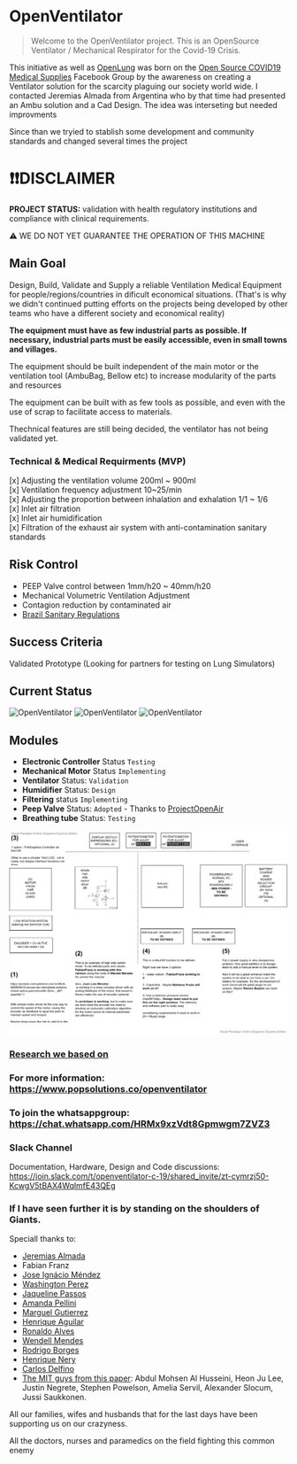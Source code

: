 # OpenVentilator

> Welcome to the OpenVentilator project. This is an OpenSource Ventilator / Mechanical Respirator for the Covid-19 Crisis.

This initiative as well as [OpenLung](https://gitlab.com/open-source-ventilator/OpenLung) was born on the [Open Source COVID19 Medical Supplies](https://web.facebook.com/groups/opensourcecovid19medicalsupplies/) Facebook Group by the awareness on creating a Ventilator solution for the scarcity plaguing our society world wide. I contacted Jeremias Almada from Argentina who by that time had presented an Ambu solution and a Cad Design. The idea was interseting but needed improvments

Since than we tryied to stablish some development and community standards and changed several times the project

# :heavy_exclamation_mark::heavy_exclamation_mark:DISCLAIMER 
**PROJECT STATUS:** validation with health regulatory institutions and compliance with clinical requirements.

:warning: WE DO NOT YET GUARANTEE THE OPERATION OF THIS MACHINE



## Main Goal

Design, Build, Validate and Supply a reliable Ventilation Medical Equipment for people/regions/countries in dificult economical situations. (That's is why we didn't continued putting efforts on the projects being developed by other teams who have a different society and economical reality)

**The equipment must have as few industrial parts as possible. If necessary, industrial parts must be easily accessible, even in small towns and villages.**

The equipment should be built independent of the main motor or the ventilation tool (AmbuBag, Bellow etc) to increase modularity of the parts and resources

The equipment can be built with as few tools as possible, and even with the use of scrap to facilitate access to materials. 

Thechnical features are still being decided, the ventilator has not being validated yet.

### Technical & Medical Requirments (MVP)

[x] Adjusting the ventilation volume 200ml ~ 900ml </br>
[x] Ventilation frequency adjustment 10~25/min </br>
[x] Adjusting the proportion between inhalation and exhalation 1/1 ~ 1/6 </br>
[x] Inlet air filtration </br> 
[x] Inlet air humidification </br>
[x] Filtration of the exhaust air system with anti-contamination sanitary standards </br>

## Risk Control
- PEEP Valve control between 1mm/h20 ~ 40mm/h20
- Mechanical Volumetric Ventilation Adjustment
- Contagion reduction by contaminated air
- [Brazil Sanitary Regulations](http://www.in.gov.br/en/web/dou/-/resolucao-rdc-n-356-de-23-de-marco-de-2020-249317437?fbclid=IwAR3tQyhVUPMqrTcX5HAW9Tq7MfYLCYCk8IwH2yqnO6RuaKEyzOCC9ImPHMI)

## Success Criteria

Validated Prototype (Looking for partners for testing on Lung Simulators)

## Current Status

<p float="left">
	<img src="https://www.popsolutions.co/web/image/64981/open%20respirator%20v1.11.jpg" alt="OpenVentilator" height="200">
	<img src="https://www.popsolutions.co/web/image/64982/open%20respirator%20v1.12.jpg" alt="OpenVentilator" height="200">
	<img src="https://www.popsolutions.co/web/image/64987/open%20respirator%20v1.17.jpg" alt="OpenVentilator" height="200">
</p>

## Modules 

- **Electronic Controller** Status `Testing`
- **Mechanical Motor** Status `Implementing`
- **Ventilator** Status:  `Validation`
- **Humidifier**  Status:  `Design`
- **Filtering** status `Implementing`
- **Peep Valve** Status:  `Adopted` - Thanks to [ProjectOpenAir](https://www.youtube.com/watch?v=HEfCRcew_pk)
- **Breathing tube** Status:  `Testing`
​

![Software Hardware overview](07_Software/OpenVentilator25_03.png)

### [Research we based on]()

### For more information: https://www.popsolutions.co/openventilator

### To join the whatsappgroup: https://chat.whatsapp.com/HRMx9xzVdt8Gpmwgm7ZVZ3

### Slack Channel

Documentation, Hardware, Design and Code discussions: https://join.slack.com/t/openventilator-c-19/shared_invite/zt-cymrzj50-KcwgV5tBAX4WqlmfE43QEg

### If I have seen further it is by standing on the shoulders of Giants.

Speciall thanks to:
 - [Jeremias Almada](https://www.linkedin.com/in/almada-jerem%C3%ADas-43888680)
 - Fabian Franz
 - [Jose Ignácio Méndez](https://www.linkedin.com/in/jos%C3%A9-ignacio-m%C3%A9ndez-0ba3ab53/)
 - [Washington Perez](https://www.linkedin.com/in/washingtonperez/) 
 - [Jaqueline Passos](https://www.linkedin.com/in/jaquelinepassos/)
 - [Amanda Pellini](https://www.linkedin.com/in/amanda-cristina-maciel-pellini-9177226a/)
 - [Marguel Gutierrez](https://www.linkedin.com/in/marguelgtz/)
 - [Henrique Aguilar](https://www.linkedin.com/in/henriaguilar/)
 - [Ronaldo Alves](https://www.linkedin.com/in/ronaldoalves10/)
 - [Wendell Mendes](https://www.linkedin.com/in/1endell)
 - [Rodrigo Borges](http://linkedin.com/in/rborges111)
 - [Henrique Nery](https://www.linkedin.com/in/henrique-nery-650216a2/) 
 - [Carlos Delfino](https://github.com/CarlosDelfino)
 - [The MIT guys from this paper](https://web.mit.edu/2.75/projects/DMD_2010_Al_Husseini.pdf): Abdul Mohsen Al Husseini, Heon Ju Lee, Justin Negrete, Stephen Powelson, Amelia Servil, Alexander Slocum, Jussi Saukkonen. 

All our families, wifes and husbands that for the last days have been supporting us on our crazyness.

All the doctors, nurses and paramedics on the field fighting this common enemy

